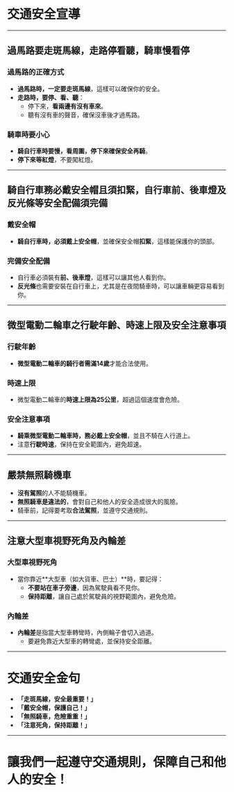 # **交通安全宣導**

---

## **過馬路要走斑馬線，走路停看聽，騎車慢看停**

### **過馬路的正確方式**
- **過馬路時，一定要走斑馬線**，這樣可以確保你的安全。
- **走路時，要停、看、聽**：
  - 停下來，**看兩邊有沒有車來**。
  - 聽有沒有車的聲音，確保沒車後才過馬路。
  
### **騎車時要小心**
- **騎自行車時要慢，看周圍，停下來確保安全再騎**。
- **停下來等紅燈**，不要闖紅燈。

---

## **騎自行車務必戴安全帽且須扣緊，自行車前、後車燈及反光條等安全配備須完備**

### **戴安全帽**
- **騎自行車時，必須戴上安全帽**，並確保安全帽**扣緊**，這樣能保護你的頭部。
  
### **完備安全配備**
- 自行車必須裝有**前、後車燈**，這樣可以讓其他人看到你。
- **反光條**也需要安裝在自行車上，尤其是在夜間騎車時，可以讓車輛更容易看到你。

---

## **微型電動二輪車之行駛年齡、時速上限及安全注意事項**

### **行駛年齡**
- **微型電動二輪車的騎行者需滿14歲**才能合法使用。

### **時速上限**
- 微型電動二輪車的**時速上限為25公里**，超過這個速度會危險。

### **安全注意事項**
- **騎乘微型電動二輪車時，務必戴上安全帽**，並且不騎在人行道上。
- 注意**行駛時速**，保持在安全範圍內，避免超速。

---

## **嚴禁無照騎機車**

- **沒有駕照**的人不能騎機車。
- **無照騎車是違法的**，會對自己和他人的安全造成很大的風險。
- 騎車前，記得要考取**合法駕照**，並遵守交通規則。

---

## **注意大型車視野死角及內輪差**

### **大型車視野死角**
- 當你靠近**大型車（如大貨車、巴士）**時，要記得：
  - **不要站在車子旁邊**，因為駕駛員看不見你。
  - **保持距離**，讓自己處於駕駛員的視野範圍內，避免危險。

### **內輪差**
- **內輪差**是指當大型車轉彎時，內側輪子會切入過道。
  - 要避免靠近大型車的轉彎處，並保持安全距離。

---

# **交通安全金句**
- **「走斑馬線，安全最重要！」**
- **「戴安全帽，保護自己！」**
- **「無照騎車，危險重重！」**
- **「注意死角，保持距離！」**

---

# **讓我們一起遵守交通規則，保障自己和他人的安全！**
